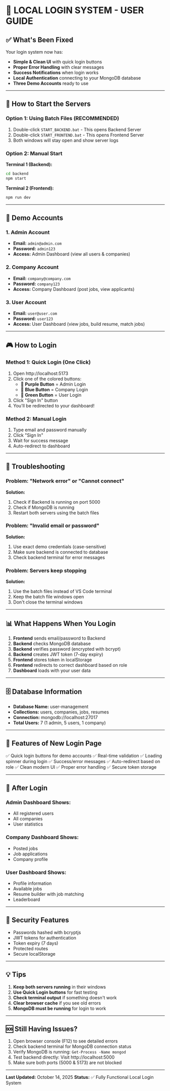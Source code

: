 # 🎯 LOCAL LOGIN SYSTEM - USER GUIDE

## ✅ What's Been Fixed

Your login system now has:
- **Simple & Clean UI** with quick login buttons
- **Proper Error Handling** with clear messages
- **Success Notifications** when login works
- **Local Authentication** connecting to your MongoDB database
- **Three Demo Accounts** ready to use

---

## 🚀 How to Start the Servers

### Option 1: Using Batch Files (RECOMMENDED)
1. Double-click `START_BACKEND.bat` - This opens Backend Server
2. Double-click `START_FRONTEND.bat` - This opens Frontend Server
3. Both windows will stay open and show server logs

### Option 2: Manual Start
**Terminal 1 (Backend):**
```bash
cd backend
npm start
```

**Terminal 2 (Frontend):**
```bash
npm run dev
```

---

## 👤 Demo Accounts

### 1. Admin Account
- **Email:** `admin@admin.com`
- **Password:** `admin123`
- **Access:** Admin Dashboard (view all users & companies)

### 2. Company Account  
- **Email:** `company@company.com`
- **Password:** `company123`
- **Access:** Company Dashboard (post jobs, view applicants)

### 3. User Account
- **Email:** `user@user.com`
- **Password:** `user123`
- **Access:** User Dashboard (view jobs, build resume, match jobs)

---

## 🎮 How to Login

### Method 1: Quick Login (One Click)
1. Open http://localhost:5173
2. Click one of the colored buttons:
   - 👑 **Purple Button** = Admin Login
   - 🏢 **Blue Button** = Company Login  
   - 👤 **Green Button** = User Login
3. Click "Sign In" button
4. You'll be redirected to your dashboard!

### Method 2: Manual Login
1. Type email and password manually
2. Click "Sign In"
3. Wait for success message
4. Auto-redirect to dashboard

---

## 🔧 Troubleshooting

### Problem: "Network error" or "Cannot connect"
**Solution:**
1. Check if Backend is running on port 5000
2. Check if MongoDB is running
3. Restart both servers using the batch files

### Problem: "Invalid email or password"
**Solution:**
1. Use exact demo credentials (case-sensitive)
2. Make sure backend is connected to database
3. Check backend terminal for error messages

### Problem: Servers keep stopping
**Solution:**
1. Use the batch files instead of VS Code terminal
2. Keep the batch file windows open
3. Don't close the terminal windows

---

## 📊 What Happens When You Login

1. **Frontend** sends email/password to Backend
2. **Backend** checks MongoDB database
3. **Backend** verifies password (encrypted with bcrypt)
4. **Backend** creates JWT token (7-day expiry)
5. **Frontend** stores token in localStorage
6. **Frontend** redirects to correct dashboard based on role
7. **Dashboard** loads with your user data

---

## 🗄️ Database Information

- **Database Name:** user-management
- **Collections:** users, companies, jobs, resumes
- **Connection:** mongodb://localhost:27017
- **Total Users:** 7 (1 admin, 5 users, 1 company)

---

## 🎨 Features of New Login Page

✅ Quick login buttons for demo accounts
✅ Real-time validation
✅ Loading spinner during login
✅ Success/error messages
✅ Auto-redirect based on role
✅ Clean modern UI
✅ Proper error handling
✅ Secure token storage

---

## 📱 After Login

### Admin Dashboard Shows:
- All registered users
- All companies
- User statistics

### Company Dashboard Shows:
- Posted jobs
- Job applications
- Company profile

### User Dashboard Shows:
- Profile information
- Available jobs
- Resume builder with job matching
- Leaderboard

---

## 🔐 Security Features

- Passwords hashed with bcryptjs
- JWT tokens for authentication
- Token expiry (7 days)
- Protected routes
- Secure localStorage

---

## 💡 Tips

1. **Keep both servers running** in their windows
2. **Use Quick Login buttons** for fast testing
3. **Check terminal output** if something doesn't work
4. **Clear browser cache** if you see old errors
5. **MongoDB must be running** for login to work

---

## 🆘 Still Having Issues?

1. Open browser console (F12) to see detailed errors
2. Check backend terminal for MongoDB connection status
3. Verify MongoDB is running: `Get-Process -Name mongod`
4. Test backend directly: Visit http://localhost:5000
5. Make sure both ports (5000 & 5173) are not blocked

---

**Last Updated:** October 14, 2025
**Status:** ✅ Fully Functional Local Login System
